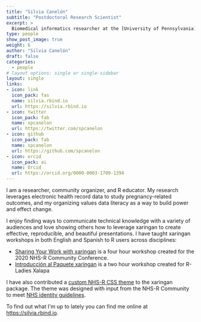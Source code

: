 ```yaml
---
title: "Silvia Canelón"
subtitle: "Postdoctoral Research Scientist"
excerpt: >
  Biomedical informatics researcher at the [University of Pennsylvania](https://www.dbei.med.upenn.edu/), curious about all intersections of data and society.
type: people
show_post_image: true
weight: 6
author: "Silvia Canelón"
draft: false
categories:
  - people
# layout options: single or single-sidebar
layout: single
links:
- icon: link
  icon_pack: fas
  name: silvia.rbind.io
  url: https://silvia.rbind.io
- icon: twitter
  icon_pack: fab
  name: spcanelon
  url: https://twitter.com/spcanelon
- icon: github
  icon_pack: fab
  name: spcanelon
  url: https://github.com/spcanelon
- icon: orcid
  icon_pack: ai
  name: Orcid
  url: https://orcid.org/0000-0003-1709-1394
---
```


I am a researcher, community organizer, and R educator. My research leverages electronic health record data to study pregnancy-related outcomes, and my organizing values data literacy as a way to build power and effect change.

I enjoy finding ways to communicate technical knowledge with a variety of audiences and love showing others how to leverage xaringan to create effective, reproducible, and beautiful presentations. I have taught xaringan workshops in both English and Spanish to R users across disciplines:
+ [Sharing Your Work with xaringan](https://silvia.rbind.io/project/xaringan-nhs-r/) is a four hour workshop created for the 2020 NHS-R Community Conference.
+ [Introducción al Paquete xaringan](https://silvia.rbind.io/talk/2020-12-17-introduccion-xaringan/) is a two hour workshop created for R-Ladies Xalapa

I have also contributed a [custom NHS-R CSS theme](https://github.com/yihui/xaringan/pull/280) to the xaringan package. The theme was designed with input from the NHS-R Community to meet [NHS identity guidelines](https://www.england.nhs.uk/nhsidentity/identity-guidelines/).

To find out what I'm up to lately you can find me online at https://silvia.rbind.io.
